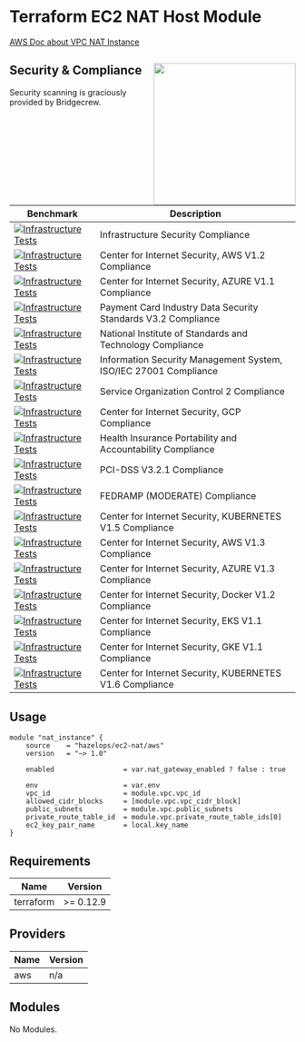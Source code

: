 # Terraform EC2 NAT Host Module

[AWS Doc about VPC NAT Instance](https://docs.aws.amazon.com/vpc/latest/userguide/VPC_NAT_Instance.html#NATInstance)


## Security & Compliance [<img src="https://cloudposse.com/wp-content/uploads/2020/11/bridgecrew.svg" width="250" align="right" />](https://bridgecrew.io/)

Security scanning is graciously provided by Bridgecrew.

| Benchmark | Description |
|--------|---------------|
| [![Infrastructure Tests](https://www.bridgecrew.cloud/badges/github/hazelops/terraform-aws-ec2-nat/general)](https://www.bridgecrew.cloud/link/badge?vcs=github&fullRepo=hazelops%2Fterraform-aws-ec2-nat&benchmark=INFRASTRUCTURE+SECURITY) | Infrastructure Security Compliance |
| [![Infrastructure Tests](https://www.bridgecrew.cloud/badges/github/hazelops/terraform-aws-ec2-nat/cis_aws)](https://www.bridgecrew.cloud/link/badge?vcs=github&fullRepo=hazelops%2Fterraform-aws-ec2-nat&benchmark=CIS+AWS+V1.2)| Center for Internet Security, AWS V1.2 Compliance |
| [![Infrastructure Tests](https://www.bridgecrew.cloud/badges/github/hazelops/terraform-aws-ec2-nat/cis_azure)](https://www.bridgecrew.cloud/link/badge?vcs=github&fullRepo=hazelops%2Fterraform-aws-ec2-nat&benchmark=CIS+AZURE+V1.1) | Center for Internet Security, AZURE V1.1 Compliance |
| [![Infrastructure Tests](https://www.bridgecrew.cloud/badges/github/hazelops/terraform-aws-ec2-nat/pci)](https://www.bridgecrew.cloud/link/badge?vcs=github&fullRepo=hazelops%2Fterraform-aws-ec2-nat&benchmark=PCI-DSS+V3.2) | Payment Card Industry Data Security Standards V3.2 Compliance |
| [![Infrastructure Tests](https://www.bridgecrew.cloud/badges/github/hazelops/terraform-aws-ec2-nat/nist)](https://www.bridgecrew.cloud/link/badge?vcs=github&fullRepo=hazelops%2Fterraform-aws-ec2-nat&benchmark=NIST-800-53) | National Institute of Standards and Technology Compliance |
| [![Infrastructure Tests](https://www.bridgecrew.cloud/badges/github/hazelops/terraform-aws-ec2-nat/iso)](https://www.bridgecrew.cloud/link/badge?vcs=github&fullRepo=hazelops%2Fterraform-aws-ec2-nat&benchmark=ISO27001)| Information Security Management System, ISO/IEC 27001 Compliance |
| [![Infrastructure Tests](https://www.bridgecrew.cloud/badges/github/hazelops/terraform-aws-ec2-nat/soc2)](https://www.bridgecrew.cloud/link/badge?vcs=github&fullRepo=hazelops%2Fterraform-aws-ec2-nat&benchmark=SOC2)| Service Organization Control 2 Compliance |
| [![Infrastructure Tests](https://www.bridgecrew.cloud/badges/github/hazelops/terraform-aws-ec2-nat/cis_gcp)](https://www.bridgecrew.cloud/link/badge?vcs=github&fullRepo=hazelops%2Fterraform-aws-ec2-nat&benchmark=CIS+GCP+V1.1) | Center for Internet Security, GCP Compliance |
| [![Infrastructure Tests](https://www.bridgecrew.cloud/badges/github/hazelops/terraform-aws-ec2-nat/hipaa)](https://www.bridgecrew.cloud/link/badge?vcs=github&fullRepo=hazelops%2Fterraform-aws-ec2-nat&benchmark=HIPAA) | Health Insurance Portability and Accountability Compliance |
| [![Infrastructure Tests](https://www.bridgecrew.cloud/badges/github/hazelops/terraform-aws-ec2-nat/pci_dss_v321)](https://www.bridgecrew.cloud/link/badge?vcs=github&fullRepo=hazelops%2Fterraform-aws-ec2-nat&benchmark=PCI-DSS+V3.2.1) | PCI-DSS V3.2.1 Compliance |
| [![Infrastructure Tests](https://www.bridgecrew.cloud/badges/github/hazelops/terraform-aws-ec2-nat/fedramp_moderate)](https://www.bridgecrew.cloud/link/badge?vcs=github&fullRepo=hazelops%2Fterraform-aws-ec2-nat&benchmark=FEDRAMP+%28MODERATE%29) | FEDRAMP (MODERATE) Compliance |
| [![Infrastructure Tests](https://www.bridgecrew.cloud/badges/github/hazelops/terraform-aws-ec2-nat/cis_kubernetes)](https://www.bridgecrew.cloud/link/badge?vcs=github&fullRepo=hazelops%2Fterraform-aws-ec2-nat&benchmark=CIS+KUBERNETES+V1.5) | Center for Internet Security, KUBERNETES V1.5 Compliance  |
| [![Infrastructure Tests](https://www.bridgecrew.cloud/badges/github/hazelops/terraform-aws-ec2-nat/cis_aws_13)](https://www.bridgecrew.cloud/link/badge?vcs=github&fullRepo=hazelops%2Fterraform-aws-ec2-nat&benchmark=CIS+AWS+V1.3) | Center for Internet Security, AWS V1.3 Compliance |
| [![Infrastructure Tests](https://www.bridgecrew.cloud/badges/github/hazelops/terraform-aws-ec2-nat/cis_azure_13)](https://www.bridgecrew.cloud/link/badge?vcs=github&fullRepo=hazelops%2Fterraform-aws-ec2-nat&benchmark=CIS+AZURE+V1.3) | Center for Internet Security, AZURE V1.3 Compliance |
| [![Infrastructure Tests](https://www.bridgecrew.cloud/badges/github/hazelops/terraform-aws-ec2-nat/cis_docker_12)](https://www.bridgecrew.cloud/link/badge?vcs=github&fullRepo=hazelops%2Fterraform-aws-ec2-nat&benchmark=CIS+DOCKER+V1.2) | Center for Internet Security, Docker V1.2 Compliance |
| [![Infrastructure Tests](https://www.bridgecrew.cloud/badges/github/hazelops/terraform-aws-ec2-nat/cis_eks_11)](https://www.bridgecrew.cloud/link/badge?vcs=github&fullRepo=hazelops%2Fterraform-aws-ec2-nat&benchmark=CIS+EKS+V1.1) | Center for Internet Security, EKS V1.1 Compliance |
| [![Infrastructure Tests](https://www.bridgecrew.cloud/badges/github/hazelops/terraform-aws-ec2-nat/cis_gke_11)](https://www.bridgecrew.cloud/link/badge?vcs=github&fullRepo=hazelops%2Fterraform-aws-ec2-nat&benchmark=CIS+GKE+V1.1) | Center for Internet Security, GKE V1.1 Compliance |
| [![Infrastructure Tests](https://www.bridgecrew.cloud/badges/github/hazelops/terraform-aws-ec2-nat/cis_kubernetes_16)](https://www.bridgecrew.cloud/link/badge?vcs=github&fullRepo=hazelops%2Fterraform-aws-ec2-nat&benchmark=CIS+KUBERNETES+V1.6) | Center for Internet Security, KUBERNETES V1.6 Compliance |


## Usage

```hcl
module "nat_instance" {
    source    = "hazelops/ec2-nat/aws"
    version   = "~> 1.0"

    enabled                 = var.nat_gateway_enabled ? false : true

    env                     = var.env
    vpc_id                  = module.vpc.vpc_id
    allowed_cidr_blocks     = [module.vpc.vpc_cidr_block]
    public_subnets          = module.vpc.public_subnets
    private_route_table_id  = module.vpc.private_route_table_ids[0]
    ec2_key_pair_name       = local.key_name
}
```

## Requirements

| Name | Version |
|------|---------|
| terraform | >= 0.12.9 |

## Providers

| Name | Version |
|------|---------|
| aws | n/a |

## Modules

No Modules.
